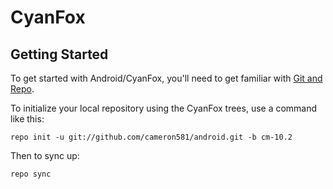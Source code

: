 CyanFox
===========

Getting Started
---------------

To get started with Android/CyanFox, you'll need to get
familiar with [Git and Repo](http://source.android.com/source/using-repo.html).

To initialize your local repository using the CyanFox trees, use a command like this:

    repo init -u git://github.com/cameron581/android.git -b cm-10.2

Then to sync up:

    repo sync
